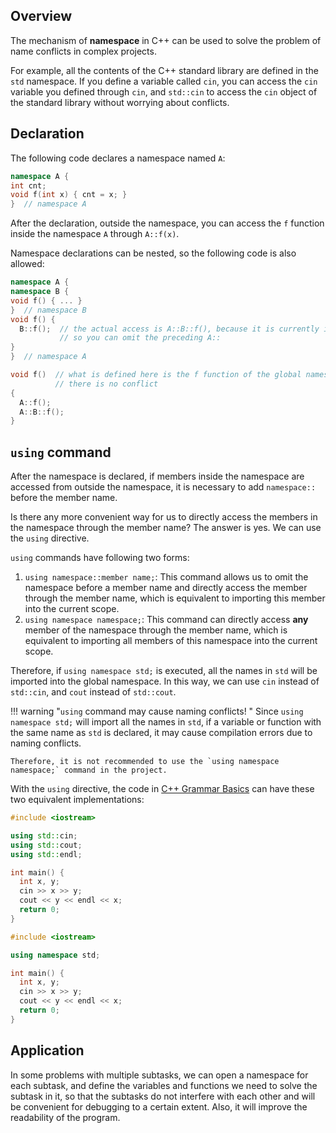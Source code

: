 ## Overview

The mechanism of **namespace** in C++ can be used to solve the problem of name conflicts in complex projects.

For example, all the contents of the C++ standard library are defined in the `std` namespace. If you define a variable called `cin`, you can access the `cin` variable you defined through `cin`, and `std::cin` to access the `cin` object of the standard library without worrying about conflicts.

## Declaration

The following code declares a namespace named `A`:

```cpp
namespace A {
int cnt;
void f(int x) { cnt = x; }
}  // namespace A
```

After the declaration, outside the namespace, you can access the `f` function inside the namespace `A` through `A::f(x)`.

Namespace declarations can be nested, so the following code is also allowed:

```cpp
namespace A {
namespace B {
void f() { ... }
}  // namespace B
void f() {
  B::f();  // the actual access is A::B::f(), because it is currently in the namespace A
           // so you can omit the preceding A::
}
}  // namespace A

void f()  // what is defined here is the f function of the global namespace, which is the same as A::f and A::B::f
          // there is no conflict
{
  A::f();
  A::B::f();
}
```

##  `using` command

After the namespace is declared, if members inside the namespace are accessed from outside the namespace, it is necessary to add `namespace::` before the member name.

Is there any more convenient way for us to directly access the members in the namespace through the member name? The answer is yes. We can use the `using` directive.

 `using` commands have following two forms:

1. `using namespace::member name;`: This command allows us to omit the namespace before a member name and directly access the member through the member name, which is equivalent to importing this member into the current scope.
2.  `using namespace namespace;`: This command can directly access **any** member of the namespace through the member name, which is equivalent to importing all members of this namespace into the current scope.

Therefore, if `using namespace std;` is executed, all the names in `std` will be imported into the global namespace. In this way, we can use `cin` instead of `std::cin`, and `cout` instead of `std::cout`.

!!! warning "`using` command may cause naming conflicts! "
    Since `using namespace std;` will import all the names in `std`, if a variable or function with the same name as `std` is declared, it may cause compilation errors due to naming conflicts.

    Therefore, it is not recommended to use the `using namespace namespace;` command in the project.

With the `using` directive, the code in [C++ Grammar Basics](./basic.md#cin-cout) can have these two equivalent implementations:

```cpp
#include <iostream>

using std::cin;
using std::cout;
using std::endl;

int main() {
  int x, y;
  cin >> x >> y;
  cout << y << endl << x;
  return 0;
}
```

```cpp
#include <iostream>

using namespace std;

int main() {
  int x, y;
  cin >> x >> y;
  cout << y << endl << x;
  return 0;
}
```

## Application

In some problems with multiple subtasks, we can open a namespace for each subtask, and define the variables and functions we need to solve the subtask in it, so that the subtasks do not interfere with each other and will be convenient for debugging to a certain extent. Also, it will improve the readability of the program.